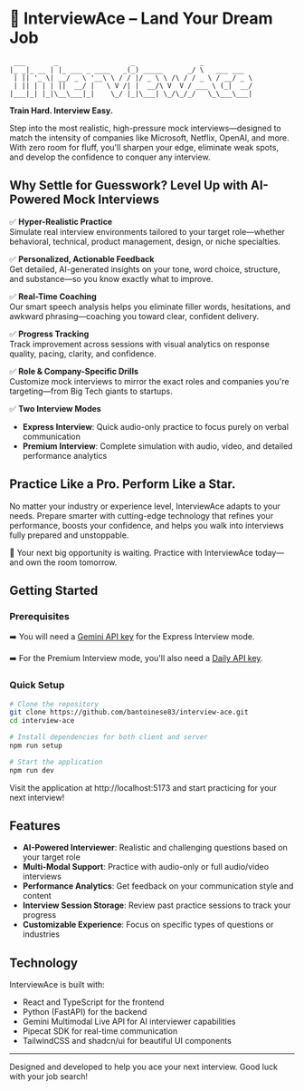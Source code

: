 # 🎯 InterviewAce – Land Your Dream Job

```
 ___       _                  _                _            
|_ _|_ __ | |_ ___ _ ____   _(_) _____      _/ \   ___ ___ 
 | || '_ \| __/ _ \ '__\ \ / / |/ _ \ \ /\ / / _ \ / __/ _ \
 | || | | | ||  __/ |   \ V /| |  __/\ V  V / ___ \ (_|  __/
|___|_| |_|\__\___|_|    \_/ |_|\___| \_/\_/_/   \_\___\___|
```

**Train Hard. Interview Easy.**

Step into the most realistic, high-pressure mock interviews—designed to match the intensity of companies like Microsoft, Netflix, OpenAI, and more. With zero room for fluff, you'll sharpen your edge, eliminate weak spots, and develop the confidence to conquer any interview.

## Why Settle for Guesswork? Level Up with AI-Powered Mock Interviews

✅ **Hyper-Realistic Practice**  
Simulate real interview environments tailored to your target role—whether behavioral, technical, product management, design, or niche specialties.

✅ **Personalized, Actionable Feedback**  
Get detailed, AI-generated insights on your tone, word choice, structure, and substance—so you know exactly what to improve.

✅ **Real-Time Coaching**  
Our smart speech analysis helps you eliminate filler words, hesitations, and awkward phrasing—coaching you toward clear, confident delivery.

✅ **Progress Tracking**  
Track improvement across sessions with visual analytics on response quality, pacing, clarity, and confidence.

✅ **Role & Company-Specific Drills**  
Customize mock interviews to mirror the exact roles and companies you're targeting—from Big Tech giants to startups.

✅ **Two Interview Modes**  
- **Express Interview**: Quick audio-only practice to focus purely on verbal communication
- **Premium Interview**: Complete simulation with audio, video, and detailed performance analytics

## Practice Like a Pro. Perform Like a Star.

No matter your industry or experience level, InterviewAce adapts to your needs. Prepare smarter with cutting-edge technology that refines your performance, boosts your confidence, and helps you walk into interviews fully prepared and unstoppable.

🚀 Your next big opportunity is waiting. Practice with InterviewAce today—and own the room tomorrow.

## Getting Started

### Prerequisites

➡️ You will need a [Gemini API key](https://aistudio.google.com/app/apikey) for the Express Interview mode.

➡️ For the Premium Interview mode, you'll also need a [Daily API key](https://dashboard.daily.co/u/signup).

### Quick Setup

```bash
# Clone the repository
git clone https://github.com/bantoinese83/interview-ace.git
cd interview-ace

# Install dependencies for both client and server
npm run setup

# Start the application
npm run dev
```

Visit the application at http://localhost:5173 and start practicing for your next interview!

## Features

- **AI-Powered Interviewer**: Realistic and challenging questions based on your target role
- **Multi-Modal Support**: Practice with audio-only or full audio/video interviews
- **Performance Analytics**: Get feedback on your communication style and content
- **Interview Session Storage**: Review past practice sessions to track your progress
- **Customizable Experience**: Focus on specific types of questions or industries

## Technology

InterviewAce is built with:

- React and TypeScript for the frontend
- Python (FastAPI) for the backend
- Gemini Multimodal Live API for AI interviewer capabilities
- Pipecat SDK for real-time communication
- TailwindCSS and shadcn/ui for beautiful UI components

---

Designed and developed to help you ace your next interview. Good luck with your job search!
